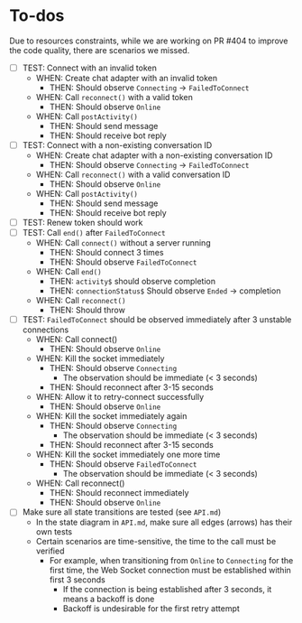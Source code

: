 # To-dos

Due to resources constraints, while we are working on PR #404 to improve the code quality, there are scenarios we missed.

- [ ] TEST: Connect with an invalid token
   - WHEN: Create chat adapter with an invalid token
      - THEN: Should observe `Connecting` -> `FailedToConnect`
   - WHEN: Call `reconnect()` with a valid token
      - THEN: Should observe `Online`
   - WHEN: Call `postActivity()`
      - THEN: Should send message
      - THEN: Should receive bot reply
- [ ] TEST: Connect with a non-existing conversation ID
   - WHEN: Create chat adapter with a non-existing conversation ID
      - THEN: Should observe `Connecting` -> `FailedToConnect`
   - WHEN: Call `reconnect()` with a valid conversation ID
      - THEN: Should observe `Online`
   - WHEN: Call `postActivity()`
      - THEN: Should send message
      - THEN: Should receive bot reply
- [ ] TEST: Renew token should work
- [ ] TEST: Call `end()` after `FailedToConnect`
   - WHEN: Call `connect()` without a server running
      - THEN: Should connect 3 times
      - THEN: Should observe `FailedToConnect`
   - WHEN: Call `end()`
      - THEN: `activity$` should observe completion
      - THEN: `connectionStatus$` Should observe `Ended` -> completion
   - WHEN: Call `reconnect()`
      - THEN: Should throw
- [ ] TEST: `FailedToConnect` should be observed immediately after 3 unstable connections
   - WHEN: Call connect()
      - THEN: Should observe `Online`
   - WHEN: Kill the socket immediately
      - THEN: Should observe `Connecting`
         - The observation should be immediate (< 3 seconds)
      - THEN: Should reconnect after 3-15 seconds
   - WHEN: Allow it to retry-connect successfully
      - THEN: Should observe `Online`
   - WHEN: Kill the socket immediately again
      - THEN: Should observe `Connecting`
         - The observation should be immediate (< 3 seconds)
      - THEN: Should reconnect after 3-15 seconds
   - WHEN: Kill the socket immediately one more time
      - THEN: Should observe `FailedToConnect`
         - The observation should be immediate (< 3 seconds)
   - WHEN: Call reconnect()
      - THEN: Should reconnect immediately
      - THEN: Should observe `Online`
- [ ] Make sure all state transitions are tested (see `API.md`)
   - In the state diagram in `API.md`, make sure all edges (arrows) has their own tests
   - Certain scenarios are time-sensitive, the time to the call must be verified
      - For example, when transitioning from `Online` to `Connecting` for the first time, the Web Socket connection must be established within first 3 seconds
         - If the connection is being established after 3 seconds, it means a backoff is done
         - Backoff is undesirable for the first retry attempt
